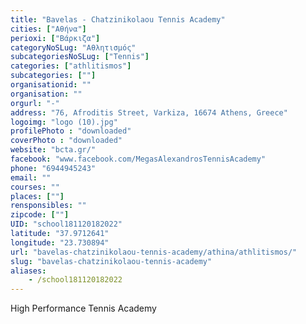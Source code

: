 ```yaml
---
title: "Bavelas - Chatzinikolaou Tennis Academy"
cities: ["Αθήνα"]
perioxi: ["Βάρκιζα"]
categoryNoSLug: "Αθλητισμός"
subcategoriesNoSLug: ["Tennis"]
categories: ["athlitismos"]
subcategories: [""]
organisationid: ""
organisation: ""
orgurl: "-"
address: "76, Afroditis Street, Varkiza, 16674 Athens, Greece"
logoimg: "logo (10).jpg"
profilePhoto : "downloaded"
coverPhoto : "downloaded"
website: "bcta.gr/"
facebook: "www.facebook.com/MegasAlexandrosTennisAcademy"
phone: "6944945243"
email: ""
courses: ""
places: [""]
rensponsibles: ""
zipcode: [""]
UID: "school181120182022"
latitude: "37.9712641"
longitude: "23.730894"
url: "bavelas-chatzinikolaou-tennis-academy/athina/athlitismos/"
slug: "bavelas-chatzinikolaou-tennis-academy"
aliases:
    - /school181120182022
---
```



High Performance Tennis Academy

